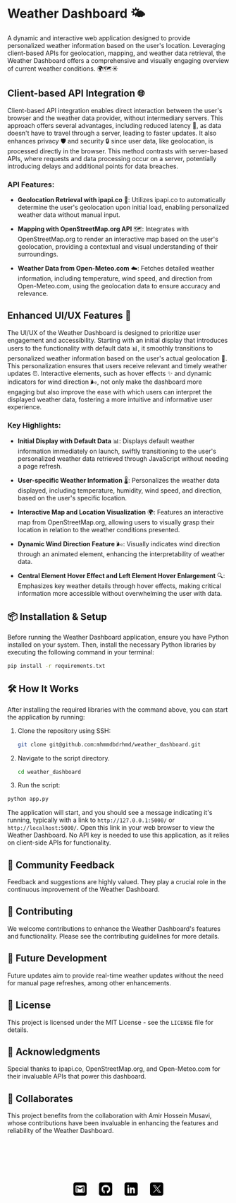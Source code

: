 # Weather Dashboard 🌤️

A dynamic and interactive web application designed to provide personalized weather information based on the user's location. Leveraging client-based APIs for geolocation, mapping, and weather data retrieval, the Weather Dashboard offers a comprehensive and visually engaging overview of current weather conditions. 🌍🗺️☀️

## Client-based API Integration 🌐

Client-based API integration enables direct interaction between the user's browser and the weather data provider, without intermediary servers. This approach offers several advantages, including reduced latency 🚀, as data doesn't have to travel through a server, leading to faster updates. It also enhances privacy 🛡️ and security 🔒 since user data, like geolocation, is processed directly in the browser. This method contrasts with server-based APIs, where requests and data processing occur on a server, potentially introducing delays and additional points for data breaches.


### API Features:

- **Geolocation Retrieval with ipapi.co** 📍: Utilizes ipapi.co to automatically determine the user's geolocation upon initial load, enabling personalized weather data without manual input.
  
- **Mapping with OpenStreetMap.org API** 🗺️: Integrates with OpenStreetMap.org to render an interactive map based on the user's geolocation, providing a contextual and visual understanding of their surroundings.
  
- **Weather Data from Open-Meteo.com** ☁️: Fetches detailed weather information, including temperature, wind speed, and direction from Open-Meteo.com, using the geolocation data to ensure accuracy and relevance.

## Enhanced UI/UX Features 🎨

The UI/UX of the Weather Dashboard is designed to prioritize user engagement and accessibility. Starting with an initial display that introduces users to the functionality with default data 📊, it smoothly transitions to personalized weather information based on the user's actual geolocation 📍. This personalization ensures that users receive relevant and timely weather updates ⏰. Interactive elements, such as hover effects ✨ and dynamic indicators for wind direction 🌬️, not only make the dashboard more engaging but also improve the ease with which users can interpret the displayed weather data, fostering a more intuitive and informative user experience.

### Key Highlights:

- **Initial Display with Default Data** 📊: Displays default weather information immediately on launch, swiftly transitioning to the user's personalized weather data retrieved through JavaScript without needing a page refresh.
  
- **User-specific Weather Information** 🌡️: Personalizes the weather data displayed, including temperature, humidity, wind speed, and direction, based on the user's specific location.
  
- **Interactive Map and Location Visualization** 🌍: Features an interactive map from OpenStreetMap.org, allowing users to visually grasp their location in relation to the weather conditions presented.
  
- **Dynamic Wind Direction Feature** 🌬️: Visually indicates wind direction through an animated element, enhancing the interpretability of weather data.
  
- **Central Element Hover Effect and Left Element Hover Enlargement** 🔍: Emphasizes key weather details through hover effects, making critical information more accessible without overwhelming the user with data.



## 📦 Installation & Setup

Before running the Weather Dashboard application, ensure you have Python installed on your system. Then, install the necessary Python libraries by executing the following command in your terminal:

```sh
pip install -r requirements.txt
```




## 🛠 How It Works

After installing the required libraries with the command above, you can start the application by running:

1. Clone the repository using SSH:
   ```sh
   git clone git@github.com:mhmmdbdrhmd/weather_dashboard.git
   ```

2. Navigate to the script directory.
   ```sh
   cd weather_dashboard
   ```
4. Run the script:
  ```sh
  python app.py
  ```



The application will start, and you should see a message indicating it's running, typically with a link to `http://127.0.0.1:5000/` or `http://localhost:5000/`. Open this link in your web browser to view the Weather Dashboard. No API key is needed to use this application, as it relies on client-side APIs for functionality.




## 💬 Community Feedback

Feedback and suggestions are highly valued. They play a crucial role in the continuous improvement of the Weather Dashboard.

## 🤝 Contributing

We welcome contributions to enhance the Weather Dashboard's features and functionality. Please see the contributing guidelines for more details.

## 🔮 Future Development

Future updates aim to provide real-time weather updates without the need for manual page refreshes, among other enhancements.

## 📄 License

This project is licensed under the MIT License - see the `LICENSE` file for details.

## 💖 Acknowledgments

Special thanks to ipapi.co, OpenStreetMap.org, and Open-Meteo.com for their invaluable APIs that power this dashboard.

## 🤝 Collaborates

This project benefits from the collaboration with Amir Hossein Musavi, whose contributions have been invaluable in enhancing the features and reliability of the Weather Dashboard.



##
  <br>     
  
  </div>
  </div>

 <br><br>

<div align="center">
<div align="center"><p align="center">
    &nbsp;&nbsp;&nbsp;&nbsp;&nbsp;
    <a href="mhmmdbdrhmd@gmail.com" style="text-decoration: none;" alt="Email">
        <img src="https://github.com/mhmmdbdrhmd/Data/blob/main/Icons/ICON%20_Black%20-%20GMail.png" width="6%" />
    </a>&nbsp;&nbsp;&nbsp;&nbsp;&nbsp;
    <a href="https://github.com/mhmmdbdrhmd" style="text-decoration: none;" alt="GitHub">
        <img src="https://github.com/mhmmdbdrhmd/Data/blob/main/Icons/ICON%20_Black-%20Github.png" width="6%" />
    </a>&nbsp;&nbsp;&nbsp;&nbsp;&nbsp;
    <a href="https://www.linkedin.com/in/mohamad-badri-ahmadi-aa2a1a8a?original_referer=https%3A%2F%2Fwww.google.com%2F" style="text-decoration: none;" alt="LinkedIn">
        <img src="https://github.com/mhmmdbdrhmd/Data/blob/main/Icons/ICON%20_Black%20-%20Linkding.png" width="6%" />
    </a>&nbsp;&nbsp;&nbsp;&nbsp;&nbsp;
  <a href="https://twitter.com/mhmmdbdrhmd" style="text-decoration: none;" alt="Twitter">
        <img src="https://github.com/mhmmdbdrhmd/Data/blob/main/Icons/ICON%20_Black%20-%20Twitter%20X.png" width="6%"/>
    </a>
    &nbsp;&nbsp;&nbsp;&nbsp;&nbsp;
</div>
</div>
